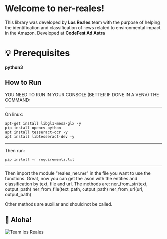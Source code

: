 # Welcome to ner-reales!

This library was developed by **Los Reales** team with the purpose of helping the identification and classification of news related to environmental impact in the Amazon.
Developed at **CodeFest Ad Astra**


# 💡 Prerequisites

**python3**


## How to Run
YOU NEED TO RUN IN YOUR CONSOLE (BETTER IF DONE IN A VENV) THE COMMAND:
********
On linux:
```
apt-get install libgl1-mesa-glx -y
pip install opencv-python
apt install tesseract-ocr -y
apt install libtesseract-dev -y
```
********
Then run:
```
pip install -r requirements.txt
```
********
Then import the module "reales_ner.ner" in the file you want to use the functions.
Great, now you can get the jason with the entities and classification by text, file and url. The methods are:
ner_from_str(text, output_path) 
ner_from_file(text_path, output_path)
ner_from_url(url, output_path)

Other methods are auxiliar and should not be called.

## 🐸  Aloha!
![Team los Reales](https://firebasestorage.googleapis.com/v0/b/moviles2023-c0911.appspot.com/o/images%2Fguardado.PNG?alt=media&token=ad60f1da-1dc1-433d-bcf3-af355bb1857f&_gl=1*121x8cv*_ga*NTI4Mjc5OTcyLjE2Nzk3MDEzMjM.*_ga_CW55HF8NVT*MTY4NTgwNDY2NC4xNi4xLjE2ODU4MDQ4MjkuMC4wLjA.)


